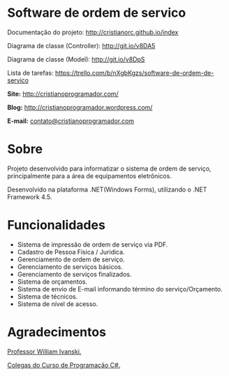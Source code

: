 # Software de ordem de servico

Documentação do projeto: http://cristianorc.github.io/index

Diagrama de classe (Controller): http://git.io/v8DA5

Diagrama de classe (Model): http://git.io/v8DpS

Lista de tarefas: https://trello.com/b/nXgbKgzs/software-de-ordem-de-servico

<b>Site:</b> http://cristianoprogramador.com/

<b>Blog:</b> http://cristianoprogramador.wordpress.com/

<b>E-mail:</b> contato@cristianoprogramador.com


<p> </p>
<h1> Sobre </h1>
Projeto desenvolvido para informatizar o sistema de ordem de serviço, principalmente para a área de equipamentos eletrônicos.

Desenvolvido na plataforma .NET(Windows Forms), utilizando o .NET Framework 4.5.


<p> </p>
<h1> Funcionalidades </h1>
<ul>
<li>Sistema de impressão de ordem de serviço via PDF.</li>
<li>Cadastro de Pessoa Física / Juridica.</li>
<li>Gerenciamento de ordem de serviço.</li>
<li>Gerenciamento de serviços básicos.</li>
<li>Gerenciamento de serviços finalizados.</li>
<li>Sistema de orçamentos.</li>
<li>Sistema de envio de E-mail informando término do serviço/Orçamento.</li>
<li>Sistema de técnicos.</li>
<li>Sistema de nível de acesso.</li>
</ul>

<h1> Agradecimentos </h1>
<a href="http://williamivanski.com.br/" target="_blank" >Professor William Ivanski.</a>

<a href="https://plus.google.com/communities/102417267229322909418" target="_blank" >Colegas do Curso de Programação C#.</a>
